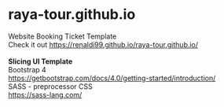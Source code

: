 # raya-tour.github.io
Website Booking Ticket Template
<br />
Check it out https://renaldi99.github.io/raya-tour.github.io/
<br />
<br />
**Slicing UI Template**
<br />
Bootstrap 4
<br />
https://getbootstrap.com/docs/4.0/getting-started/introduction/
<br />
SASS - preprocessor CSS
<br />
https://sass-lang.com/